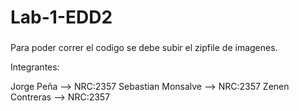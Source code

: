 # Lab-1-EDD2

###
Para poder correr el codigo se debe subir el zipfile de imagenes.

Integrantes: 

Jorge Peña --> NRC:2357
Sebastian Monsalve --> NRC:2357
Zenen Contreras --> NRC:2357

###
